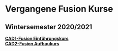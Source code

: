 # Vergangene Fusion Kurse 

## Wintersemester 2020/2021

[**CAD1-Fusion Einführungskurs**](Archiv/CAD1_WiSe20-21)  
[**CAD2-Fusion Aufbaukurs**](Archiv/CAD2_WiSe20-21)
